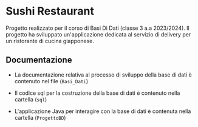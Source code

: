 # Sushi Restaurant

Progetto realizzato per il corso di Basi Di Dati (classe 3 a.a 2023/2024). Il progetto ha sviluppato un'applicazione dedicata al servizio di delivery per un ristorante di cucina giapponese.

## Documentazione

* La documentazione relativa al processo di sviluppo della base di dati è contenuto nel file  (`Basi_Dati`)

* Il codice sql per la costruzione della base di dati è contenuto nella cartella  (`sql`)
  
* L'applicazione Java per interagire con la base di dati è contenuta nella cartella  (`ProgettoBD`)
